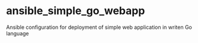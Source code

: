 # ansible_simple_go_webapp
Ansible configuration for deployment of simple web application in writen Go language
